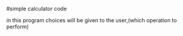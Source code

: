 #simple calculator code

in this program choices will be given to the user,(which operation to perform)
